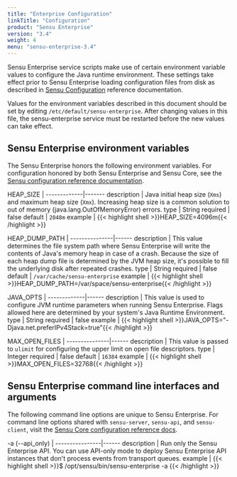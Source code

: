 ```yaml
---
title: "Enterprise Configuration"
linkTitle: "Configuration"
product: "Sensu Enterprise"
version: "3.4"
weight: 4
menu: "sensu-enterprise-3.4"
---
```


Sensu Enterprise service scripts make use of certain environment variable values
to configure the Java runtime environment. These settings take effect prior to
Sensu Enterprise loading configuration files from disk as described in [Sensu
Configuration][1] reference documentation.

Values for the environment variables described in this document should be set by
editing `/etc/default/sensu-enterprise`. After changing values in this file, the
sensu-enterprise service must be restarted before the new values can take effect.

## Sensu Enterprise environment variables

The Sensu Enterprise honors the following environment variables. For
configuration honored by both Sensu Enterprise and Sensu Core, see the
[Sensu configuration reference documentation][1].

HEAP_SIZE    | 
-------------|-------
description  | Java initial heap size (`Xms`) and maximum heap size (`Xmx`). Increasing heap size is a common solution to out of memory (java.lang.OutOfMemoryError) errors.
type         | String
required     | false
default      | `2048m`
example      | {{< highlight shell >}}HEAP_SIZE=4096m{{< /highlight >}}

HEAP_DUMP_PATH | 
---------------|------
description    | This value determines the file system path where Sensu Enterprise will write the contents of Java's memory heap in case of a crash. Because the size of each heap dump file is determined by the JVM heap size, it's possible to fill the underlying disk after repeated crashes.
type           | String
required       | false
default        | `/var/cache/sensu-enterprise`
example        | {{< highlight shell >}}HEAP_DUMP_PATH=/var/space/sensu-enterprise{{< /highlight >}}

JAVA_OPTS    | 
-------------|------
description  | This value is used to configure JVM runtime parameters when running Sensu Enterprise. Flags allowed here are determined by your system's Java Runtime Environment.
type         | String
required     | false
example      | {{< highlight shell >}}JAVA_OPTS="-Djava.net.preferIPv4Stack=true"{{< /highlight >}}

MAX_OPEN_FILES | 
---------------|------
description    | This value is passed to `ulimit` for configuring the upper limit on open file descriptors.
type           | Integer
required       | false
default        | `16384`
example        | {{< highlight shell >}}MAX_OPEN_FILES=32768{{< /highlight >}}

## Sensu Enterprise command line interfaces and arguments

The following command line options are unique to Sensu Enterprise.
For command line options shared with `sensu-server`, `sensu-api`, and `sensu-client`,
visit the [Sensu Core configuration reference docs][1].

-a (-\-api_only) | 
----------------|------
description     | Run only the Sensu Enterprise API. You can use API-only mode to deploy Sensu Enterprise API instances that don't process events from transport queues.
example         | {{< highlight shell >}}$ /opt/sensu/bin/sensu-enterprise -a
{{< /highlight >}}

[1]: /sensu-core/1.2/reference/configuration
